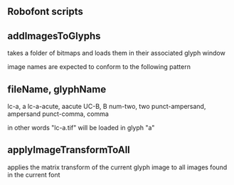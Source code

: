 Robofont scripts
----------------

addImagesToGlyphs
-----------------

takes a folder of bitmaps and loads them in their associated glyph window

image names are expected to conform to the following pattern

fileName, glyphName
-------------------
lc-a, a
lc-a-acute, aacute
UC-B, B
num-two, two
punct-ampersand, ampersand
punct-comma, comma

in other words "lc-a.tif" will be loaded in glyph "a"



applyImageTransformToAll
------------------------
applies the matrix transform of the current glyph image to all images found in the current font 

